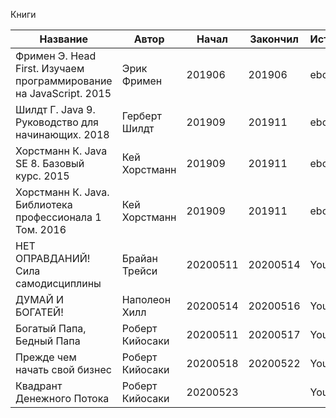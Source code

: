 Книги

| Название                                                           | Автор           | Начал    | Закончил | Источник |
| ------------------------------------------------------------------ | --------------- | -------- | -------- | -------- |
| Фримен Э. Head First. Изучаем программирование на JavaScript. 2015 | Эрик Фримен     | 201906   | 201906   | ebook    |
| Шилдт Г. Java 9. Руководство для начинающих. 2018                  | Герберт Шилдт   | 201909   | 201911   | ebook    |
| Хорстманн К. Java SE 8. Базовый курс. 2015                         | Кей Хорстманн   | 201909   | 201911   | ebook    |
| Хорстманн К. Java. Библиотека профессионала 1 Том. 2016            | Кей Хорстманн   | 201909   | 201911   | ebook    |
| НЕТ ОПРАВДАНИЙ! Сила самодисциплины                                | Брайан Трейси   | 20200511 | 20200514 | YouTube  |
| ДУМАЙ И БОГАТЕЙ!                                                   | Наполеон Хилл   | 20200514 | 20200516 | YouTube  |
| Богатый Папа, Бедный Папа                                          | Роберт Кийосаки | 20200511 | 20200517 | YouTube  |
| Прежде чем начать свой бизнес                                      | Роберт Кийосаки | 20200518 | 20200522 | YouTube  |
| Квадрант Денежного Потока                                          | Роберт Кийосаки | 20200523 |          | YouTube  |